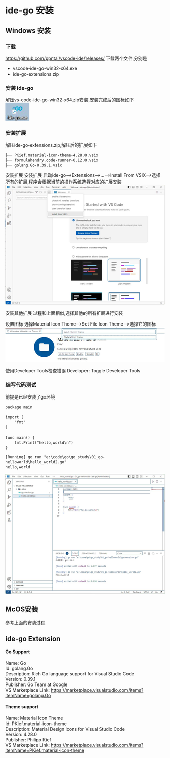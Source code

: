 # ide-go 安装
## Windows 安装
### 下载
https://github.com/ppntai/vscode-ide/releases/
下载两个文件,分别是
- vscode-ide-go-win32-x64.exe
- ide-go-extensions.zip


### 安装 ide-go
解压vs-code-ide-go-win32-x64.zip安装,安装完成后的图标如下  
![1](/04_ide-go/01_install_files/1.jpg)
### 安装扩展
解压ide-go-extensions.zip,解压后的扩展如下
```
├── PKief.material-icon-theme-4.28.0.vsix
├── formulahendry.code-runner-0.12.0.vsix
├── golang.Go-0.39.1.vsix
```
安装扩展
安装扩展
启动ide-go-->Extensions-->...-->Install From VSIX-->选择所有的扩展,程序会根据当前的操作系统选择对应的扩展安装
![1](/01_ide-cpp/01/1.jpg)

安装其他扩展
过程和上面相似,选择其他的所有扩展进行安装


设置图标
选择Material Icon Theme-->Set File Icon Theme-->选择它的图标
![](/02_ide-java/01/3.jpg)


使用Developer Tools检查错误
Developer: Toggle Developer Tools


### 编写代码测试
前提是已经安装了go环境
```
package main

import (
	"fmt"
)

func main() {
	fmt.Print("hello,world\n")
}

```

```
[Running] go run "e:\code\go\go_study\01_go-helloworld\hello_world2.go"
hello,world
```
![](/04_ide-go/01_install_files/2.jpg)

## McOS安装
参考上面的安装过程
## ide-go Extension
#### Go Support
Name: Go  
Id: golang.Go  
Description: Rich Go language support for Visual Studio Code  
Version: 0.39.1  
Publisher: Go Team at Google  
VS Marketplace Link: https://marketplace.visualstudio.com/items?itemName=golang.Go  

#### Theme support
Name: Material Icon Theme  
Id: PKief.material-icon-theme  
Description: Material Design Icons for Visual Studio Code  
Version: 4.28.0  
Publisher: Philipp Kief  
VS Marketplace Link: https://marketplace.visualstudio.com/items?itemName=PKief.material-icon-theme  
